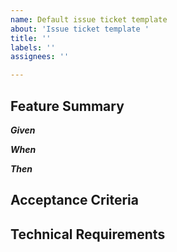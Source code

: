 ```yaml
---
name: Default issue ticket template
about: 'Issue ticket template '
title: ''
labels: ''
assignees: ''

---
```


## Feature Summary

***Given***  

***When*** 

***Then*** 

## Acceptance Criteria



## Technical Requirements

